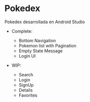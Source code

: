# Pokedex
Pokedex desarrollada en Android Studio

* Complete:
  * Bottom Navigation
  * Pokemon list with Pagination
  * Empty State Message
  * Login UI

* WIP:
  * Search
  * Login 
  * SignUp
  * Details
  * Favorites


